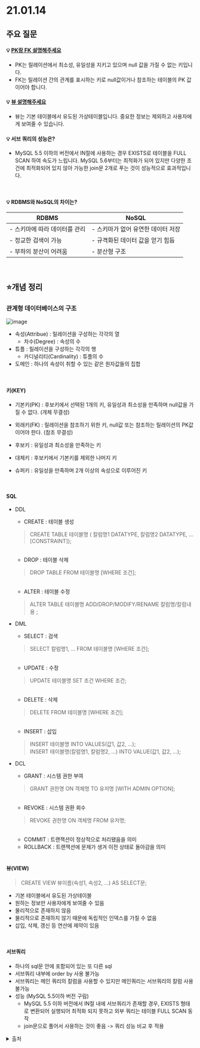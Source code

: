 # 21.01.14

## 주요 질문
   
#### 💡 [PK랑 FK 설명해주세요](#키key)
   * PK는 릴레이션에서 최소성, 유일성을 지키고 있으며 null 값을 가질 수 없는 키입니다.
   * FK는 릴레이션 간의 관계를 표시하는 키로 null값이거나 참조하는 테이블의 PK 값이어야 합니다.
   
#### 💡 [뷰 설명해주세요](#뷰view)
   * 뷰는 기본 테이블에서 유도된 가상테이블입니다. 중요한 정보는 제외하고 사용자에게 보여줄 수 있습니다.
  
#### 💡 서브 쿼리의 성능은?
   * MySQL 5.5 이하의 버전에서 IN절에 사용하는 경우 EXISTS로 테이블을 FULL SCAN 하여 속도가 느립니다. MySQL 5.6부터는 최적화가 되어 있지만 다양한 조건에 최적화되어 있지 않아 가능한 join문 2개로 푸는 것이 성능적으로 효과적입니다.

<br/>

#### 💡 RDBMS와 NoSQL의 차이는?
   |RDBMS|NoSQL|
   |------|---|
   |- 스키마에 따라 데이터를 관리 | - 스키마가 없어 유연한 데이터 저장|
   |- 정교한  검색이 가능 | - 규격화된 데이터 값을 얻기 힘듬|
   |- 부하의 분산이 어려움 | - 분산형 구조|

<br/>


## ⭐개념 정리

### 관계형 데이터베이스의 구조
   ![image](https://user-images.githubusercontent.com/36289638/104592649-e1a7c200-56b1-11eb-8e00-eba9a8695413.png)

   * 속성(Attribue) : 릴레이션을 구성하는 각각의 열
     * 차수(Degree) : 속성의 수
   * 튜플 : 릴레이션을 구성하는 각각의 행
     * 카디널리티(Cardinality) : 튜플의 수
   * 도메인 : 하나의 속성이 취할 수 있는 같은 원자값들의 집합
   

<br/>

#### 키(KEY)

   * 기본키(PK) : 후보키에서 선택된 1개의 키, 유일성과 최소성을 만족하며 null값을 가질 수 없다. (개체 무결성)
   * 외래키(FK) : 릴레이션을 참조하기 위한 키, null값 또는 참조하는 릴레이션의 PK값이어야 한다. (참조 무결성)

   * 후보키 : 유일성과 최소성을 만족하는 키
   * 대체키 : 후보키에서 기본키를 제외한 나머지 키
   * 슈퍼키 : 유일성을 만족하며 2개 이상의 속성으로 이루어진 키


<br/>

#### SQL
   * DDL
     * CREATE : 테이블 생성
     > CREATE TABLE 테이블명 ( 칼럼명1 DATATYPE, 칼럼명2 DATATYPE, ... [CONSTRAINT]);
     
     <br/> 

     * DROP : 테이블 삭제 
     > DROP TABLE FROM 테이블명 [WHERE 조건];
     
     <br/>

     * ALTER : 테이블 수정
     > ALTER TABLE 테이블명 ADD/DROP/MODIFY/RENAME 칼럼명/칼럼내용 ;

   * DML
      * SELECT : 검색
      > SELECT 칼럼명1, ... FROM 테이블명 [WHERE 조건];

      <br/>

      * UPDATE : 수정
      > UPDATE 테이블명 SET 조건 WHERE 조건;

      <br/>

      * DELETE : 삭제
      > DELETE FROM 테이블명 [WHERE 조건];

      <br/>

      * INSERT : 삽입
      > INSERT 테이블명 INTO VALUES(값1, 값2, ...);   
      > INSERT 테이블명(칼럼명1, 칼럼명2, ...) INTO VALUE(값1, 값2, ...);

   * DCL
      * GRANT : 시스템 권한 부여
       > GRANT 권한명 ON 객체명 TO 유저명 [WITH ADMIN OPTION];
       
      <br/>

      * REVOKE : 시스템 권환 회수
      > REVOKE 권한명 ON 객체명 FROM 유저명;
      
      <br/>

      * COMMIT : 트랜잭션이 정상적으로 처리됐음을 의미
      * ROLLBACK : 트랜잭션에 문제가 생겨 이전 상태로 돌아감을 의미

      <br/>

#### 뷰(VIEW)
> CREATE VIEW 뷰이름(속성1, 속성2, ...) AS SELECT문;
   * 기본 테이블에서 유도된 가상테이블
   * 원하는 정보만 사용자에게 보여줄 수 있음
   * 물리적으로 존재하지 않음
   * 물리적으로 존재하지 않기 때문에 독립적인 인덱스를 가질 수 없음
   * 삽입, 삭제, 갱신 등 연산에 제약이 있음
   
   
<br/>

#### 서브쿼리
   * 하나의 sql문 안에 포함되어 있는 또 다른 sql
   * 서브쿼리 내부에 order by 사용 불가능
   * 서브쿼리는 메인 쿼리의 칼럼을 사용할 수 있지만 메인쿼리는 서브쿼리의 칼럼 사용 불가능
   * 성능 (MySQL 5.5이하 버전 구림)
      * MySQL 5.5 이하 버전에서 IN절 내에 서브쿼리가 존재할 경우, EXISTS 형태로 변환되어 실행되어 최적화 되지 못하고 외부 쿼리는 테이블 FULL SCAN 동작
      * join문으로 풀어서 사용하는 것이 좋음 -> 쿼리 성능 비교 후 적용

<details>
   <summary> 출처 </summary>
   <p>https://idea-sketch.tistory.com/54</p>
   <p>https://jojoldu.tistory.com/520</p>
</details>
   
